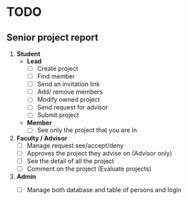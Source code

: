# TODO
## Senior project report

1. **Student**
   - **Lead**
     - [ ] Create project
     - [ ] Find member
     - [ ] Send an invitation link
     - [ ] Add/ remove members
     - [ ] Modify owned project
     - [ ] Send request for advisor
     - [ ] Submit project
   - **Member**
     - [ ] See only the project that you are in
2. **Faculty / Advisor**
   - [ ] Manage request see/accept/deny
   - [ ] Approves the project they advise on (Advisor only)
   - [ ] See the detail of all the project
   - [ ] Comment on the project (Evaluate projects)
3. **Admin**
   - [ ] Manage both database and table of persons and login

